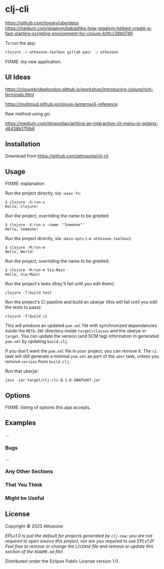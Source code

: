 # clj-cli

https://github.com/tonsky/uberdeps
<https://medium.com/graalvm/babashka-how-graalvm-helped-create-a-fast-starting-scripting-environment-for-clojure-b0fcc38b0746>

To run the app:

```bash
clojure -m athosone.toolbox gitlab pair -u athosone
```

FIXME: my new application.

## UI Ideas

<https://clojurebridgelondon.github.io/workshop/introducing-clojure/rich-terminals.html>

<https://multimud.github.io/clojure-lanterna/4-reference>

Raw method using go:

<https://medium.com/@nexidian/writing-an-interactive-cli-menu-in-golang-d6438b175fb6>

## Installation

Download from <https://github.com/athosone/clj-cli>

## Usage

FIXME: explanation

Run the project directly, via `:exec-fn`:

    $ clojure -X:run-x
    Hello, Clojure!

Run the project, overriding the name to be greeted:

    $ clojure -X:run-x :name '"Someone"'
    Hello, Someone!

Run the project directly, via `:main-opts` (`-m athosone.toolbox`):

    $ clojure -M:run-m
    Hello, World!

Run the project, overriding the name to be greeted:

    $ clojure -M:run-m Via-Main
    Hello, Via-Main!

Run the project's tests (they'll fail until you edit them):

    clojure -T:build test

Run the project's CI pipeline and build an uberjar (this will fail until you edit the tests to pass):

    clojure -T:build ci

This will produce an updated `pom.xml` file with synchronized dependencies inside the `META-INF`
directory inside `target/classes` and the uberjar in `target`. You can update the version (and SCM tag)
information in generated `pom.xml` by updating `build.clj`.

If you don't want the `pom.xml` file in your project, you can remove it. The `ci` task will
still generate a minimal `pom.xml` as part of the `uber` task, unless you remove `version`
from `build.clj`.

Run that uberjar:

    java -jar target/clj-cli-0.1.0-SNAPSHOT.jar

## Options

FIXME: listing of options this app accepts.

## Examples

...

### Bugs

...

### Any Other Sections

### That You Think

### Might be Useful

## License

Copyright © 2023 Athosone

_EPLv1.0 is just the default for projects generated by `clj-new`: you are not_
_required to open source this project, nor are you required to use EPLv1.0!_
_Feel free to remove or change the `LICENSE` file and remove or update this_
_section of the `README.md` file!_

Distributed under the Eclipse Public License version 1.0.

